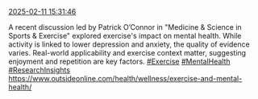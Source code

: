 [2025-02-11 15:31:46](https://mstdn.social/@hill_wanderer/113985972258331803)

A recent discussion led by Patrick O’Connor in &quot;Medicine &amp; Science in Sports &amp; Exercise&quot; explored exercise&#39;s impact on mental health. While activity is linked to lower depression and anxiety, the quality of evidence varies. Real-world applicability and exercise context matter, suggesting enjoyment and repetition are key factors. <a href="https://mstdn.social/tags/Exercise" class="mention hashtag" rel="tag">#Exercise</a> <a href="https://mstdn.social/tags/MentalHealth" class="mention hashtag" rel="tag">#MentalHealth</a> <a href="https://mstdn.social/tags/ResearchInsights" class="mention hashtag" rel="tag">#ResearchInsights</a> <a href="https://www.outsideonline.com/health/wellness/exercise-and-mental-health/" target="_blank" rel="nofollow noopener noreferrer" translate="no">https://www.outsideonline.com/health/wellness/exercise-and-mental-health/</a>